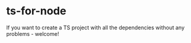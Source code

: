 # ts-for-node
If you want to create a TS project with all the dependencies without any problems - welcome!  
